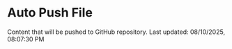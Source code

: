 # Auto Push File

Content that will be pushed to GitHub repository.
Last updated: 08/10/2025, 08:07:30 PM